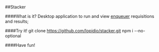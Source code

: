 ##Stacker

####What is it?
Desktop application to run and view [enqueuer](http://github.com/lopidio/enqueuer) requisitions and results;

####Try it!
    git clone https://github.com/lopidio/stacker.git
    npm i --no-optional

####Have fun!
